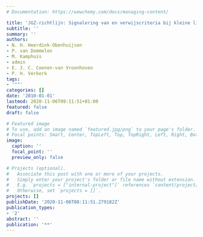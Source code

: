 ```yaml
---
# Documentation: https://wowchemy.com/docs/managing-content/

title: 'JGZ-richtlijn: Signalering van en verwijscriteria bij kleine lichaamslengte'
subtitle: ''
summary: ''
authors:
- N. H. Heerdink-Obenhuijsen
- P. van Dommelen
- M. Kamphuis
- admin
- E. J. C. Coenen-van Vroonhoven
- P. H. Verkerk
tags:
- '""'
categories: []
date: '2010-01-01'
lastmod: 2020-11-06T09:11:51+01:00
featured: false
draft: false

# Featured image
# To use, add an image named `featured.jpg/png` to your page's folder.
# Focal points: Smart, Center, TopLeft, Top, TopRight, Left, Right, BottomLeft, Bottom, BottomRight.
image:
  caption: ''
  focal_point: ''
  preview_only: false

# Projects (optional).
#   Associate this post with one or more of your projects.
#   Simply enter your project's folder or file name without extension.
#   E.g. `projects = ["internal-project"]` references `content/project/deep-learning/index.md`.
#   Otherwise, set `projects = []`.
projects: []
publishDate: '2020-11-06T08:11:51.279182Z'
publication_types:
- '2'
abstract: ''
publication: '**'
---
```

